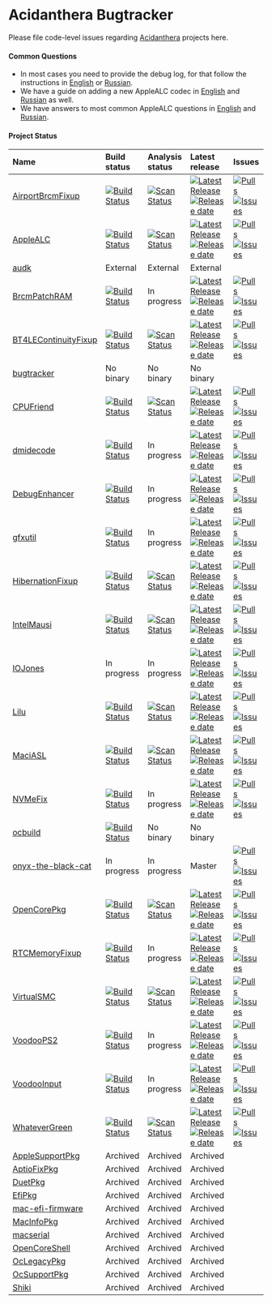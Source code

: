 Acidanthera Bugtracker
======================

Please file code-level issues regarding [Acidanthera](https://github.com/acidanthera) projects here.

#### Common Questions

- In most cases you need to provide the debug log, for that follow the instructions in [English](https://github.com/vit9696/AppleALC/wiki/Installation-and-usage) or [Russian](https://github.com/vit9696/AppleALC/wiki/Установка-и-использование).
- We have a guide on adding a new AppleALC codec in [English](https://github.com/vit9696/AppleALC/wiki/Adding-codec-support) and [Russian](https://github.com/vit9696/AppleALC/wiki/Добавление-нового-кодека) as well.
- We have answers to most common AppleALC questions in [English](https://github.com/vit9696/AppleALC/wiki/Frequently-Asked-Questions) and [Russian](https://github.com/vit9696/AppleALC/wiki/Часто-задаваемые-вопросы).

#### Project Status

| Name | Build status | Analysis status| Latest release | Issues                          |
|:-----|:-------------|:---------------|:---------------|:--------------------------------|
[AirportBrcmFixup](https://github.com/acidanthera/AirportBrcmFixup) | [![Build Status](https://travis-ci.com/acidanthera/AirportBrcmFixup.svg?branch=master)](https://travis-ci.com/acidanthera/AirportBrcmFixup) | [![Scan Status](https://scan.coverity.com/projects/16401/badge.svg?flat=1)](https://scan.coverity.com/projects/16401) | [![Latest Release](https://img.shields.io/github/release/acidanthera/AirportBrcmFixup.svg?style=flat-square&label=)](https://github.com/acidanthera/AirportBrcmFixup/releases)[![Release date](https://img.shields.io/github/release-date/acidanthera/AirportBrcmFixup.svg?style=flat-square&color=informational&label=)](https://github.com/acidanthera/AirportBrcmFixup/releases) | [![Pulls](https://img.shields.io/github/issues-pr-raw/acidanthera/AirportBrcmFixup.svg?style=flat-square&color=informational&label=pulls)](https://github.com/acidanthera/AirportBrcmFixup/pulls) [![Issues](https://img.shields.io/github/issues-raw/acidanthera/bugtracker/project:airport.svg?style=flat-square&color=informational&label=issues)](https://github.com/acidanthera/bugtracker/issues?q=is%3Aopen+is%3Aissue+label%3Aproject%3Aairport)
[AppleALC](https://github.com/acidanthera/AppleALC) | [![Build Status](https://travis-ci.com/acidanthera/AppleALC.svg?branch=master)](https://travis-ci.com/acidanthera/AppleALC) | [![Scan Status](https://scan.coverity.com/projects/16166/badge.svg?flat=1)](https://scan.coverity.com/projects/16166) | [![Latest Release](https://img.shields.io/github/release/acidanthera/AppleALC.svg?style=flat-square&label=)](https://github.com/acidanthera/AppleALC/releases)[![Release date](https://img.shields.io/github/release-date/acidanthera/AppleALC.svg?style=flat-square&color=informational&label=)](https://github.com/acidanthera/AppleALC/releases) | [![Pulls](https://img.shields.io/github/issues-pr-raw/acidanthera/AppleALC.svg?style=flat-square&color=informational&label=pulls)](https://github.com/acidanthera/AppleALC/pulls) [![Issues](https://img.shields.io/github/issues-raw/acidanthera/bugtracker/project:alc.svg?style=flat-square&color=informational&label=issues)](https://github.com/acidanthera/bugtracker/issues?q=is%3Aopen+is%3Aissue+label%3Aproject%3Aalc)
[audk](https://github.com/acidanthera/audk) | External | External | External
[BrcmPatchRAM](https://github.com/acidanthera/BrcmPatchRAM) | [![Build Status](https://travis-ci.com/acidanthera/BrcmPatchRAM.svg?branch=master)](https://travis-ci.com/acidanthera/BrcmPatchRAM) | In progress | [![Latest Release](https://img.shields.io/github/release/acidanthera/BrcmPatchRAM.svg?style=flat-square&label=)](https://github.com/acidanthera/BrcmPatchRAM/releases)[![Release date](https://img.shields.io/github/release-date/acidanthera/BrcmPatchRAM.svg?style=flat-square&color=informational&label=)](https://github.com/acidanthera/BrcmPatchRAM/releases) | [![Pulls](https://img.shields.io/github/issues-pr-raw/acidanthera/BrcmPatchRAM.svg?style=flat-square&color=informational&label=pulls)](https://github.com/acidanthera/BrcmPatchRAM/pulls) [![Issues](https://img.shields.io/github/issues-raw/acidanthera/bugtracker/project:brcm.svg?style=flat-square&color=informational&label=issues)](https://github.com/acidanthera/bugtracker/issues?q=is%3Aopen+is%3Aissue+label%3Aproject%3Abrcm)
[BT4LEContinuityFixup](https://github.com/acidanthera/BT4LEContinuityFixup) | [![Build Status](https://travis-ci.com/acidanthera/BT4LEContinuityFixup.svg?branch=master)](https://travis-ci.com/acidanthera/BT4LEContinuityFixup) | [![Scan Status](https://scan.coverity.com/projects/16403/badge.svg?flat=1)](https://scan.coverity.com/projects/16403) | [![Latest Release](https://img.shields.io/github/release/acidanthera/BT4LEContinuityFixup.svg?style=flat-square&label=)](https://github.com/acidanthera/BT4LEContinuityFixup/releases)[![Release date](https://img.shields.io/github/release-date/acidanthera/BT4LEContinuityFixup.svg?style=flat-square&color=informational&label=)](https://github.com/acidanthera/BT4LEContinuityFixup/releases) | [![Pulls](https://img.shields.io/github/issues-pr-raw/acidanthera/BT4LEContinuityFixup.svg?style=flat-square&color=informational&label=pulls)](https://github.com/acidanthera/BT4LEContinuityFixup/pulls) [![Issues](https://img.shields.io/github/issues-raw/acidanthera/bugtracker/project:bt4le.svg?style=flat-square&color=informational&label=issues)](https://github.com/acidanthera/bugtracker/issues?q=is%3Aopen+is%3Aissue+label%3Aproject%3Abt4le)
[bugtracker](https://github.com/acidanthera/bugtracker) | No binary | No binary | No binary
[CPUFriend](https://github.com/acidanthera/CPUFriend) | [![Build Status](https://travis-ci.com/acidanthera/CPUFriend.svg?branch=master)](https://travis-ci.com/acidanthera/CPUFriend) | [![Scan Status](https://scan.coverity.com/projects/16841/badge.svg?flat=1)](https://scan.coverity.com/projects/16841) | [![Latest Release](https://img.shields.io/github/release/acidanthera/CPUFriend.svg?style=flat-square&label=)](https://github.com/acidanthera/CPUFriend/releases)[![Release date](https://img.shields.io/github/release-date/acidanthera/CPUFriend.svg?style=flat-square&color=informational&label=)](https://github.com/acidanthera/CPUFriend/releases) | [![Pulls](https://img.shields.io/github/issues-pr-raw/acidanthera/CPUFriend.svg?style=flat-square&color=informational&label=pulls)](https://github.com/acidanthera/CPUFriend/pulls) [![Issues](https://img.shields.io/github/issues-raw/acidanthera/bugtracker/project:cpuf.svg?style=flat-square&color=informational&label=issues)](https://github.com/acidanthera/bugtracker/issues?q=is%3Aopen+is%3Aissue+label%3Aproject%3Acpuf)
[dmidecode](https://github.com/acidanthera/dmidecode) | [![Build Status](https://travis-ci.com/acidanthera/dmidecode.svg?branch=master)](https://travis-ci.com/acidanthera/dmidecode) | In progress | [![Latest Release](https://img.shields.io/github/release/acidanthera/dmidecode.svg?style=flat-square&label=)](https://github.com/acidanthera/dmidecode/releases)[![Release date](https://img.shields.io/github/release-date/acidanthera/dmidecode.svg?style=flat-square&color=informational&label=)](https://github.com/acidanthera/dmidecode/releases) | [![Pulls](https://img.shields.io/github/issues-pr-raw/acidanthera/dmidecode.svg?style=flat-square&color=informational&label=pulls)](https://github.com/acidanthera/dmidecode/pulls) [![Issues](https://img.shields.io/github/issues-raw/acidanthera/bugtracker/project:dmi.svg?style=flat-square&color=informational&label=issues)](https://github.com/acidanthera/bugtracker/issues?q=is%3Aopen+is%3Aissue+label%3Aproject%3Admi)
[DebugEnhancer](https://github.com/acidanthera/DebugEnhancer) | [![Build Status](https://travis-ci.com/acidanthera/DebugEnhancer.svg?branch=master)](https://travis-ci.com/acidanthera/DebugEnhancer) | In progress | [![Latest Release](https://img.shields.io/github/release/acidanthera/DebugEnhancer.svg?style=flat-square&label=)](https://github.com/acidanthera/DebugEnhancer/releases)[![Release date](https://img.shields.io/github/release-date/acidanthera/DebugEnhancer.svg?style=flat-square&color=informational&label=)](https://github.com/acidanthera/dmidecode/releases) | [![Pulls](https://img.shields.io/github/issues-pr-raw/acidanthera/DebugEnhancer.svg?style=flat-square&color=informational&label=pulls)](https://github.com/acidanthera/DebugEnhancer/pulls) [![Issues](https://img.shields.io/github/issues-raw/acidanthera/bugtracker/project:dbgenhancer.svg?style=flat-square&color=informational&label=issues)](https://github.com/acidanthera/bugtracker/issues?q=is%3Aopen+is%3Aissue+label%3Aproject%3Adbgenhancer)
[gfxutil](https://github.com/acidanthera/gfxutil) | [![Build Status](https://travis-ci.com/acidanthera/gfxutil.svg?branch=master)](https://travis-ci.com/acidanthera/gfxutil) | In progress | [![Latest Release](https://img.shields.io/github/release/acidanthera/gfxutil.svg?style=flat-square&label=)](https://github.com/acidanthera/gfxutil/releases)[![Release date](https://img.shields.io/github/release-date/acidanthera/gfxutil.svg?style=flat-square&color=informational&label=)](https://github.com/acidanthera/gfxutil/releases) | [![Pulls](https://img.shields.io/github/issues-pr-raw/acidanthera/gfxutil.svg?style=flat-square&color=informational&label=pulls)](https://github.com/acidanthera/gfxutil/pulls) [![Issues](https://img.shields.io/github/issues-raw/acidanthera/bugtracker/project:gfxutil.svg?style=flat-square&color=informational&label=issues)](https://github.com/acidanthera/bugtracker/issues?q=is%3Aopen+is%3Aissue+label%3Aproject%3Agfxutil)
[HibernationFixup](https://github.com/acidanthera/HibernationFixup) | [![Build Status](https://travis-ci.com/acidanthera/HibernationFixup.svg?branch=master)](https://travis-ci.com/acidanthera/HibernationFixup) | [![Scan Status](https://scan.coverity.com/projects/16402/badge.svg?flat=1)](https://scan.coverity.com/projects/16402) | [![Latest Release](https://img.shields.io/github/release/acidanthera/HibernationFixup.svg?style=flat-square&label=)](https://github.com/acidanthera/HibernationFixup/releases)[![Release date](https://img.shields.io/github/release-date/acidanthera/HibernationFixup.svg?style=flat-square&color=informational&label=)](https://github.com/acidanthera/HibernationFixup/releases) | [![Pulls](https://img.shields.io/github/issues-pr-raw/acidanthera/HibernationFixup.svg?style=flat-square&color=informational&label=pulls)](https://github.com/acidanthera/HibernationFixup/pulls) [![Issues](https://img.shields.io/github/issues-raw/acidanthera/bugtracker/project:hbfx.svg?style=flat-square&color=informational&label=issues)](https://github.com/acidanthera/bugtracker/issues?q=is%3Aopen+is%3Aissue+label%3Aproject%3Ahbfx)
[IntelMausi](https://github.com/acidanthera/IntelMausi) | [![Build Status](https://travis-ci.com/acidanthera/IntelMausi.svg?branch=master)](https://travis-ci.com/acidanthera/IntelMausi) | [![Scan Status](https://scan.coverity.com/projects/18406/badge.svg?flat=1)](https://scan.coverity.com/projects/18406) | [![Latest Release](https://img.shields.io/github/release/acidanthera/IntelMausi.svg?style=flat-square&label=)](https://github.com/acidanthera/IntelMausi/releases)[![Release date](https://img.shields.io/github/release-date/acidanthera/IntelMausi.svg?style=flat-square&color=informational&label=)](https://github.com/acidanthera/IntelMausi/releases) | [![Pulls](https://img.shields.io/github/issues-pr-raw/acidanthera/IntelMausi.svg?style=flat-square&color=informational&label=pulls)](https://github.com/acidanthera/IntelMausi/pulls) [![Issues](https://img.shields.io/github/issues-raw/acidanthera/bugtracker/project:mausi.svg?style=flat-square&color=informational&label=issues)](https://github.com/acidanthera/bugtracker/issues?q=is%3Aopen+is%3Aissue+label%3Aproject%3Amausi)
[IOJones](https://github.com/acidanthera/IOJones) | In progress | In progress | [![Latest Release](https://img.shields.io/github/release/acidanthera/IOJones.svg?style=flat-square&label=)](https://github.com/acidanthera/IOJones/releases)[![Release date](https://img.shields.io/github/release-date/acidanthera/IOJones.svg?style=flat-square&color=informational&label=)](https://github.com/acidanthera/IOJones/releases) | [![Pulls](https://img.shields.io/github/issues-pr-raw/acidanthera/IOJones.svg?style=flat-square&color=informational&label=pulls)](https://github.com/acidanthera/IOJones/pulls) [![Issues](https://img.shields.io/github/issues-raw/acidanthera/bugtracker/project:iojones.svg?style=flat-square&color=informational&label=issues)](https://github.com/acidanthera/bugtracker/issues?q=is%3Aopen+is%3Aissue+label%3Aproject%3Aiojones)
[Lilu](https://github.com/acidanthera/Lilu) | [![Build Status](https://travis-ci.com/acidanthera/Lilu.svg?branch=master)](https://travis-ci.com/acidanthera/Lilu) | [![Scan Status](https://scan.coverity.com/projects/16137/badge.svg?flat=1)](https://scan.coverity.com/projects/16137) | [![Latest Release](https://img.shields.io/github/release/acidanthera/Lilu.svg?style=flat-square&label=)](https://github.com/acidanthera/Lilu/releases)[![Release date](https://img.shields.io/github/release-date/acidanthera/Lilu.svg?style=flat-square&color=informational&label=)](https://github.com/acidanthera/Lilu/releases) | [![Pulls](https://img.shields.io/github/issues-pr-raw/acidanthera/Lilu.svg?style=flat-square&color=informational&label=pulls)](https://github.com/acidanthera/Lilu/pulls) [![Issues](https://img.shields.io/github/issues-raw/acidanthera/bugtracker/project:lilu.svg?style=flat-square&color=informational&label=issues)](https://github.com/acidanthera/bugtracker/issues?q=is%3Aopen+is%3Aissue+label%3Aproject%3Alilu)
[MaciASL](https://github.com/acidanthera/MaciASL) | [![Build Status](https://travis-ci.com/acidanthera/MaciASL.svg?branch=master)](https://travis-ci.com/acidanthera/MaciASL) | [![Scan Status](https://scan.coverity.com/projects/16447/badge.svg?flat=1)](https://scan.coverity.com/projects/16447) | [![Latest Release](https://img.shields.io/github/release/acidanthera/MaciASL.svg?style=flat-square&label=)](https://github.com/acidanthera/MaciASL/releases)[![Release date](https://img.shields.io/github/release-date/acidanthera/MaciASL.svg?style=flat-square&color=informational&label=)](https://github.com/acidanthera/MaciASL/releases) | [![Pulls](https://img.shields.io/github/issues-pr-raw/acidanthera/MaciASL.svg?style=flat-square&color=informational&label=pulls)](https://github.com/acidanthera/MaciASL/pulls) [![Issues](https://img.shields.io/github/issues-raw/acidanthera/bugtracker/project:iasl.svg?style=flat-square&color=informational&label=issues)](https://github.com/acidanthera/bugtracker/issues?q=is%3Aopen+is%3Aissue+label%3Aproject%3Aiasl)
[NVMeFix](https://github.com/acidanthera/NVMeFix) | [![Build Status](https://travis-ci.com/acidanthera/NVMeFix.svg?branch=master)](https://travis-ci.com/acidanthera/NVMeFix) | In progress | [![Latest Release](https://img.shields.io/github/release/acidanthera/NVMeFix.svg?style=flat-square&label=)](https://github.com/acidanthera/NVMeFix/releases)[![Release date](https://img.shields.io/github/release-date/acidanthera/NVMeFix.svg?style=flat-square&color=informational&label=)](https://github.com/acidanthera/NVMeFix/releases) | [![Pulls](https://img.shields.io/github/issues-pr-raw/acidanthera/NVMeFix.svg?style=flat-square&color=informational&label=pulls)](https://github.com/acidanthera/NVMeFix/pulls) [![Issues](https://img.shields.io/github/issues-raw/acidanthera/bugtracker/project:nvme.svg?style=flat-square&color=informational&label=issues)](https://github.com/acidanthera/bugtracker/issues?q=is%3Aopen+is%3Aissue+label%3Aproject%3Anvme)
[ocbuild](https://github.com/acidanthera/ocbuild) | [![Build Status](https://travis-ci.com/acidanthera/ocbuild.svg?branch=master)](https://travis-ci.com/acidanthera/ocbuild) | No binary | No binary
[onyx-the-black-cat](https://github.com/acidanthera/onyx-the-black-cat) | In progress | In progress | Master | [![Pulls](https://img.shields.io/github/issues-pr-raw/acidanthera/onyx-the-black-cat.svg?style=flat-square&color=informational&label=pulls)](https://github.com/acidanthera/onyx-the-black-cat/pulls) [![Issues](https://img.shields.io/github/issues-raw/acidanthera/bugtracker/project:onyx.svg?style=flat-square&color=informational&label=issues)](https://github.com/acidanthera/bugtracker/issues?q=is%3Aopen+is%3Aissue+label%3Aproject%3Aonyx)
[OpenCorePkg](https://github.com/acidanthera/OpenCorePkg) | [![Build Status](https://travis-ci.com/acidanthera/OpenCorePkg.svg?branch=master)](https://travis-ci.com/acidanthera/OpenCorePkg) | [![Scan Status](https://scan.coverity.com/projects/18169/badge.svg?flat=1)](https://scan.coverity.com/projects/18169) | [![Latest Release](https://img.shields.io/github/release/acidanthera/OpenCorePkg.svg?style=flat-square&label=)](https://github.com/acidanthera/OpenCorePkg/releases)[![Release date](https://img.shields.io/github/release-date/acidanthera/OpenCorePkg.svg?style=flat-square&color=informational&label=)](https://github.com/acidanthera/OpenCorePkg/releases) | [![Pulls](https://img.shields.io/github/issues-pr-raw/acidanthera/OpenCorePkg.svg?style=flat-square&color=informational&label=pulls)](https://github.com/acidanthera/OpenCorePkg/pulls) [![Issues](https://img.shields.io/github/issues-raw/acidanthera/bugtracker/project:oc.svg?style=flat-square&color=informational&label=issues)](https://github.com/acidanthera/bugtracker/issues?q=is%3Aopen+is%3Aissue+label%3Aproject%3Aoc)
[RTCMemoryFixup](https://github.com/acidanthera/RTCMemoryFixup) | [![Build Status](https://travis-ci.com/acidanthera/RTCMemoryFixup.svg?branch=master)](https://travis-ci.com/acidanthera/RTCMemoryFixup) | In progress | [![Latest Release](https://img.shields.io/github/release/acidanthera/RTCMemoryFixup.svg?style=flat-square&label=)](https://github.com/acidanthera/RTCMemoryFixup/releases)[![Release date](https://img.shields.io/github/release-date/acidanthera/RTCMemoryFixup.svg?style=flat-square&color=informational&label=)](https://github.com/acidanthera/RTCMemoryFixup/releases) | [![Pulls](https://img.shields.io/github/issues-pr-raw/acidanthera/RTCMemoryFixup.svg?style=flat-square&color=informational&label=pulls)](https://github.com/acidanthera/RTCMemoryFixup/pulls) [![Issues](https://img.shields.io/github/issues-raw/acidanthera/bugtracker/project:rtc.svg?style=flat-square&color=informational&label=issues)](https://github.com/acidanthera/bugtracker/issues?q=is%3Aopen+is%3Aissue+label%3Aproject%3Artc)
[VirtualSMC](https://github.com/acidanthera/VirtualSMC) | [![Build Status](https://travis-ci.com/acidanthera/VirtualSMC.svg?branch=master)](https://travis-ci.com/acidanthera/VirtualSMC) | [![Scan Status](https://scan.coverity.com/projects/16571/badge.svg?flat=1)](https://scan.coverity.com/projects/16571) | [![Latest Release](https://img.shields.io/github/release/acidanthera/VirtualSMC.svg?style=flat-square&label=)](https://github.com/acidanthera/VirtualSMC/releases)[![Release date](https://img.shields.io/github/release-date/acidanthera/VirtualSMC.svg?style=flat-square&color=informational&label=)](https://github.com/acidanthera/VirtualSMC/releases) | [![Pulls](https://img.shields.io/github/issues-pr-raw/acidanthera/VirtualSMC.svg?style=flat-square&color=informational&label=pulls)](https://github.com/acidanthera/VirtualSMC/pulls) [![Issues](https://img.shields.io/github/issues-raw/acidanthera/bugtracker/project:vsmc.svg?style=flat-square&color=informational&label=issues)](https://github.com/acidanthera/bugtracker/issues?q=is%3Aopen+is%3Aissue+label%3Aproject%3Avsmc)
[VoodooPS2](https://github.com/acidanthera/VoodooPS2) | [![Build Status](https://travis-ci.com/acidanthera/VoodooPS2.svg?branch=master)](https://travis-ci.com/acidanthera/VoodooPS2) | In progress | [![Latest Release](https://img.shields.io/github/release/acidanthera/VoodooPS2.svg?style=flat-square&label=)](https://github.com/acidanthera/VoodooPS2/releases)[![Release date](https://img.shields.io/github/release-date/acidanthera/VoodooPS2.svg?style=flat-square&color=informational&label=)](https://github.com/acidanthera/VoodooPS2/releases) | [![Pulls](https://img.shields.io/github/issues-pr-raw/acidanthera/VoodooPS2.svg?style=flat-square&color=informational&label=pulls)](https://github.com/acidanthera/VoodooPS2/pulls) [![Issues](https://img.shields.io/github/issues-raw/acidanthera/bugtracker/project:ps2.svg?style=flat-square&color=informational&label=issues)](https://github.com/acidanthera/bugtracker/issues?q=is%3Aopen+is%3Aissue+label%3Aproject%3Aps2)
[VoodooInput](https://github.com/acidanthera/VoodooInput) | [![Build Status](https://travis-ci.com/acidanthera/VoodooInput.svg?branch=master)](https://travis-ci.com/acidanthera/VoodooInput) | In progress | [![Latest Release](https://img.shields.io/github/release/acidanthera/VoodooInput.svg?style=flat-square&label=)](https://github.com/acidanthera/VoodooInput/releases)[![Release date](https://img.shields.io/github/release-date/acidanthera/VoodooInput.svg?style=flat-square&color=informational&label=)](https://github.com/acidanthera/VoodooInput/releases) | [![Pulls](https://img.shields.io/github/issues-pr-raw/acidanthera/VoodooInput.svg?style=flat-square&color=informational&label=pulls)](https://github.com/acidanthera/VoodooInput/pulls) [![Issues](https://img.shields.io/github/issues-raw/acidanthera/bugtracker/project:input.svg?style=flat-square&color=informational&label=issues)](https://github.com/acidanthera/bugtracker/issues?q=is%3Aopen+is%3Aissue+label%3Aproject%3Ainput)
[WhateverGreen](https://github.com/acidanthera/WhateverGreen) | [![Build Status](https://travis-ci.com/acidanthera/WhateverGreen.svg?branch=master)](https://travis-ci.com/acidanthera/WhateverGreen) | [![Scan Status](https://scan.coverity.com/projects/16177/badge.svg?flat=1)](https://scan.coverity.com/projects/16177) | [![Latest Release](https://img.shields.io/github/release/acidanthera/WhateverGreen.svg?style=flat-square&label=)](https://github.com/acidanthera/WhateverGreen/releases)[![Release date](https://img.shields.io/github/release-date/acidanthera/WhateverGreen.svg?style=flat-square&color=informational&label=)](https://github.com/acidanthera/WhateverGreen/releases) | [![Pulls](https://img.shields.io/github/issues-pr-raw/acidanthera/WhateverGreen.svg?style=flat-square&color=informational&label=pulls)](https://github.com/acidanthera/WhateverGreen/pulls) [![Issues](https://img.shields.io/github/issues-raw/acidanthera/bugtracker/project:green.svg?style=flat-square&color=informational&label=issues)](https://github.com/acidanthera/bugtracker/issues?q=is%3Aopen+is%3Aissue+label%3Aproject%3Agreen)
[AppleSupportPkg](https://github.com/acidanthera/AppleSupportPkg) | Archived | Archived | Archived
[AptioFixPkg](https://github.com/acidanthera/AptioFixPkg) | Archived | Archived | Archived
[DuetPkg](https://github.com/acidanthera/DuetPkg) | Archived | Archived | Archived
[EfiPkg](https://github.com/acidanthera/EfiPkg) | Archived | Archived | Archived
[mac-efi-firmware](https://github.com/acidanthera/mac-efi-firmware) | Archived | Archived | Archived
[MacInfoPkg](https://github.com/acidanthera/MacInfoPkg) | Archived | Archived | Archived
[macserial](https://github.com/acidanthera/macserial) | Archived | Archived | Archived
[OpenCoreShell](https://github.com/acidanthera/OpenCoreShell) | Archived | Archived | Archived
[OcLegacyPkg](https://github.com/acidanthera/OcLegacyPkg) | Archived | Archived | Archived
[OcSupportPkg](https://github.com/acidanthera/OcSupportPkg) | Archived | Archived | Archived
[Shiki](https://github.com/acidanthera/Shiki) | Archived | Archived | Archived
